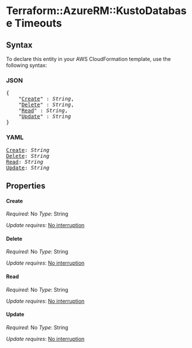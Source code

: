# Terraform::AzureRM::KustoDatabase Timeouts

## Syntax

To declare this entity in your AWS CloudFormation template, use the following syntax:

### JSON

<pre>
{
    "<a href="#create" title="Create">Create</a>" : <i>String</i>,
    "<a href="#delete" title="Delete">Delete</a>" : <i>String</i>,
    "<a href="#read" title="Read">Read</a>" : <i>String</i>,
    "<a href="#update" title="Update">Update</a>" : <i>String</i>
}
</pre>

### YAML

<pre>
<a href="#create" title="Create">Create</a>: <i>String</i>
<a href="#delete" title="Delete">Delete</a>: <i>String</i>
<a href="#read" title="Read">Read</a>: <i>String</i>
<a href="#update" title="Update">Update</a>: <i>String</i>
</pre>

## Properties

#### Create

_Required_: No
_Type_: String

_Update requires_: [No interruption](https://docs.aws.amazon.com/AWSCloudFormation/latest/UserGuide/using-cfn-updating-stacks-update-behaviors.html#update-no-interrupt)

#### Delete

_Required_: No
_Type_: String

_Update requires_: [No interruption](https://docs.aws.amazon.com/AWSCloudFormation/latest/UserGuide/using-cfn-updating-stacks-update-behaviors.html#update-no-interrupt)

#### Read

_Required_: No
_Type_: String

_Update requires_: [No interruption](https://docs.aws.amazon.com/AWSCloudFormation/latest/UserGuide/using-cfn-updating-stacks-update-behaviors.html#update-no-interrupt)

#### Update

_Required_: No
_Type_: String

_Update requires_: [No interruption](https://docs.aws.amazon.com/AWSCloudFormation/latest/UserGuide/using-cfn-updating-stacks-update-behaviors.html#update-no-interrupt)


